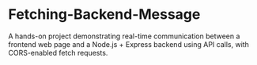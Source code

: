 # Fetching-Backend-Message
A hands-on project demonstrating real-time communication between a frontend web page and a Node.js + Express backend using API calls, with CORS-enabled fetch requests.
